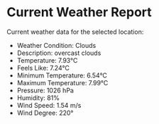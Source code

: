 # Current Weather Report
Current weather data for the selected location:
- Weather Condition: Clouds
- Description: overcast clouds
- Temperature: 7.93°C
- Feels Like: 7.24°C
- Minimum Temperature: 6.54°C
- Maximum Temperature: 7.99°C
- Pressure: 1026 hPa
- Humidity: 81%
- Wind Speed: 1.54 m/s
- Wind Degree: 220°
